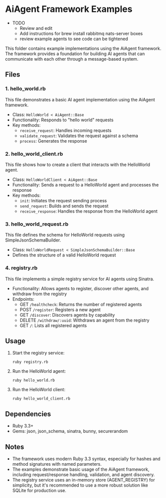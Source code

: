 # AiAgent Framework Examples

- TODO
    - Review and edit
    - Add instructions for brew install rabbitmq nats-server boxes
    - review example agents to see code can be tightened

This folder contains example implementations using the AiAgent framework. The framework provides a foundation for building AI agents that can communicate with each other through a message-based system.

## Files

### 1. hello_world.rb

This file demonstrates a basic AI agent implementation using the AiAgent framework.

- Class: `HelloWorld < AiAgent::Base`
- Functionality: Responds to "hello world" requests
- Key methods:
  - `receive_request`: Handles incoming requests
  - `validate_request`: Validates the request against a schema
  - `process`: Generates the response

### 2. hello_world_client.rb

This file shows how to create a client that interacts with the HelloWorld agent.

- Class: `HelloWorldClient < AiAgent::Base`
- Functionality: Sends a request to a HelloWorld agent and processes the response
- Key methods:
  - `init`: Initiates the request sending process
  - `send_request`: Builds and sends the request
  - `receive_response`: Handles the response from the HelloWorld agent

### 3. hello_world_request.rb

This file defines the schema for HelloWorld requests using SimpleJsonSchemaBuilder.

- Class: `HelloWorldRequest < SimpleJsonSchemaBuilder::Base`
- Defines the structure of a valid HelloWorld request

### 4. registry.rb

This file implements a simple registry service for AI agents using Sinatra.

- Functionality: Allows agents to register, discover other agents, and withdraw from the registry
- Endpoints:
  - GET `/healthcheck`: Returns the number of registered agents
  - POST `/register`: Registers a new agent
  - GET `/discover`: Discovers agents by capability
  - DELETE `/withdraw/:uuid`: Withdraws an agent from the registry
  - GET `/`: Lists all registered agents

## Usage

1. Start the registry service:
   ```
   ruby registry.rb
   ```

2. Run the HelloWorld agent:
   ```
   ruby hello_world.rb
   ```

3. Run the HelloWorld client:
   ```
   ruby hello_world_client.rb
   ```

## Dependencies

- Ruby 3.3+
- Gems: json, json_schema, sinatra, bunny, securerandom

## Notes

- The framework uses modern Ruby 3.3 syntax, especially for hashes and method signatures with named parameters.
- The examples demonstrate basic usage of the AiAgent framework, including request/response handling, validation, and agent discovery.
- The registry service uses an in-memory store (AGENT_REGISTRY) for simplicity, but it's recommended to use a more robust solution like SQLite for production use.
